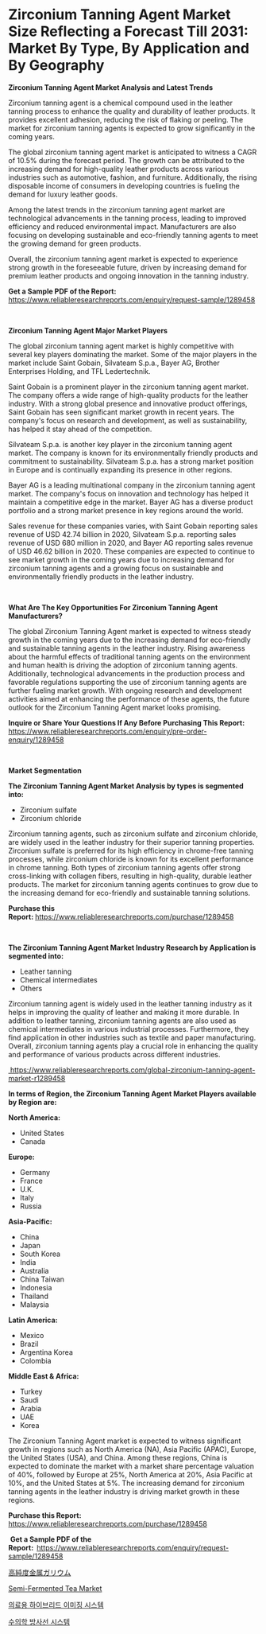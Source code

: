 <p><h1>Zirconium Tanning Agent Market Size Reflecting a Forecast Till 2031: Market By Type, By Application and By Geography</h1></p><p><strong>Zirconium Tanning Agent Market Analysis and Latest Trends</strong></p>
<p><p>Zirconium tanning agent is a chemical compound used in the leather tanning process to enhance the quality and durability of leather products. It provides excellent adhesion, reducing the risk of flaking or peeling. The market for zirconium tanning agents is expected to grow significantly in the coming years.</p><p>The global zirconium tanning agent market is anticipated to witness a CAGR of 10.5% during the forecast period. The growth can be attributed to the increasing demand for high-quality leather products across various industries such as automotive, fashion, and furniture. Additionally, the rising disposable income of consumers in developing countries is fueling the demand for luxury leather goods.</p><p>Among the latest trends in the zirconium tanning agent market are technological advancements in the tanning process, leading to improved efficiency and reduced environmental impact. Manufacturers are also focusing on developing sustainable and eco-friendly tanning agents to meet the growing demand for green products.</p><p>Overall, the zirconium tanning agent market is expected to experience strong growth in the foreseeable future, driven by increasing demand for premium leather products and ongoing innovation in the tanning industry.</p></p>
<p><strong>Get a Sample PDF of the Report:&nbsp;</strong> <a href="https://www.reliableresearchreports.com/enquiry/request-sample/1289458">https://www.reliableresearchreports.com/enquiry/request-sample/1289458</a></p>
<p>&nbsp;</p>
<p><strong>Zirconium Tanning Agent Major Market Players</strong></p>
<p><p>The global zirconium tanning agent market is highly competitive with several key players dominating the market. Some of the major players in the market include Saint Gobain, Silvateam S.p.a., Bayer AG, Brother Enterprises Holding, and TFL Ledertechnik.</p><p>Saint Gobain is a prominent player in the zirconium tanning agent market. The company offers a wide range of high-quality products for the leather industry. With a strong global presence and innovative product offerings, Saint Gobain has seen significant market growth in recent years. The company's focus on research and development, as well as sustainability, has helped it stay ahead of the competition.</p><p>Silvateam S.p.a. is another key player in the zirconium tanning agent market. The company is known for its environmentally friendly products and commitment to sustainability. Silvateam S.p.a. has a strong market position in Europe and is continually expanding its presence in other regions.</p><p>Bayer AG is a leading multinational company in the zirconium tanning agent market. The company's focus on innovation and technology has helped it maintain a competitive edge in the market. Bayer AG has a diverse product portfolio and a strong market presence in key regions around the world.</p><p>Sales revenue for these companies varies, with Saint Gobain reporting sales revenue of USD 42.74 billion in 2020, Silvateam S.p.a. reporting sales revenue of USD 680 million in 2020, and Bayer AG reporting sales revenue of USD 46.62 billion in 2020. These companies are expected to continue to see market growth in the coming years due to increasing demand for zirconium tanning agents and a growing focus on sustainable and environmentally friendly products in the leather industry.</p></p>
<p>&nbsp;</p>
<p><strong>What Are The Key Opportunities For Zirconium Tanning Agent Manufacturers?</strong></p>
<p><p>The global Zirconium Tanning Agent market is expected to witness steady growth in the coming years due to the increasing demand for eco-friendly and sustainable tanning agents in the leather industry. Rising awareness about the harmful effects of traditional tanning agents on the environment and human health is driving the adoption of zirconium tanning agents. Additionally, technological advancements in the production process and favorable regulations supporting the use of zirconium tanning agents are further fueling market growth. With ongoing research and development activities aimed at enhancing the performance of these agents, the future outlook for the Zirconium Tanning Agent market looks promising.</p></p>
<p><strong>Inquire or Share Your Questions If Any Before Purchasing This Report:</strong> <a href="https://www.reliableresearchreports.com/enquiry/pre-order-enquiry/1289458">https://www.reliableresearchreports.com/enquiry/pre-order-enquiry/1289458</a></p>
<p>&nbsp;</p>
<p><strong>Market Segmentation</strong></p>
<p><strong>The Zirconium Tanning Agent Market Analysis by types is segmented into:</strong></p>
<p><ul><li>Zirconium sulfate</li><li>Zirconium chloride</li></ul></p>
<p><p>Zirconium tanning agents, such as zirconium sulfate and zirconium chloride, are widely used in the leather industry for their superior tanning properties. Zirconium sulfate is preferred for its high efficiency in chrome-free tanning processes, while zirconium chloride is known for its excellent performance in chrome tanning. Both types of zirconium tanning agents offer strong cross-linking with collagen fibers, resulting in high-quality, durable leather products. The market for zirconium tanning agents continues to grow due to the increasing demand for eco-friendly and sustainable tanning solutions.</p></p>
<p><strong>Purchase this Report:&nbsp;</strong><a href="https://www.reliableresearchreports.com/purchase/1289458">https://www.reliableresearchreports.com/purchase/1289458</a></p>
<p>&nbsp;</p>
<p><strong>The Zirconium Tanning Agent Market Industry Research by Application is segmented into:</strong></p>
<p><ul><li>Leather tanning</li><li>Chemical intermediates</li><li>Others</li></ul></p>
<p><p>Zirconium tanning agent is widely used in the leather tanning industry as it helps in improving the quality of leather and making it more durable. In addition to leather tanning, zirconium tanning agents are also used as chemical intermediates in various industrial processes. Furthermore, they find application in other industries such as textile and paper manufacturing. Overall, zirconium tanning agents play a crucial role in enhancing the quality and performance of various products across different industries.</p></p>
<p><a href="https://www.reliableresearchreports.com/global-zirconium-tanning-agent-market-r1289458">&nbsp;https://www.reliableresearchreports.com/global-zirconium-tanning-agent-market-r1289458</a></p>
<p><strong>In terms of Region, the Zirconium Tanning Agent Market Players available by Region are:</strong></p>
<p>
    <p> <strong> North America: </strong>
        <ul>
            <li>United States</li>
            <li>Canada</li>
        </ul>
        </p> 
    <p> <strong> Europe: </strong>
        <ul>
            <li>Germany</li>
            <li>France</li>
            <li>U.K.</li>
            <li>Italy</li>
            <li>Russia</li>
        </ul>
        </p> 
    <p> <strong> Asia-Pacific: </strong>
        <ul>
            <li>China</li>
            <li>Japan</li>
            <li>South Korea</li>
            <li>India</li>
            <li>Australia</li>
            <li>China Taiwan</li>
            <li>Indonesia</li>
            <li>Thailand</li>
            <li>Malaysia</li>
        </ul>
        </p> 
    <p> <strong> Latin America: </strong>
        <ul>
            <li>Mexico</li>
            <li>Brazil</li>
            <li>Argentina Korea</li>
            <li>Colombia</li>
        </ul>
        </p> 
    <p> <strong> Middle East & Africa: </strong>
        <ul>
            <li>Turkey</li>
            <li>Saudi</li>
            <li>Arabia</li>
            <li>UAE</li>
            <li>Korea</li>
        </ul>
    </p>
    </p>
<p><p>The Zirconium Tanning Agent market is expected to witness significant growth in regions such as North America (NA), Asia Pacific (APAC), Europe, the United States (USA), and China. Among these regions, China is expected to dominate the market with a market share percentage valuation of 40%, followed by Europe at 25%, North America at 20%, Asia Pacific at 10%, and the United States at 5%. The increasing demand for zirconium tanning agents in the leather industry is driving market growth in these regions.</p></p>
<p><strong>Purchase this Report: </strong><a href="https://www.reliableresearchreports.com/purchase/1289458">https://www.reliableresearchreports.com/purchase/1289458</a></p>
<p>&nbsp;<strong>Get a Sample PDF of the Report:&nbsp;&nbsp;</strong><a href="https://www.reliableresearchreports.com/enquiry/request-sample/1289458">https://www.reliableresearchreports.com/enquiry/request-sample/1289458</a></p>
<p><strong></strong></p>
<p><p><a href="https://medium.com/@phillipbarnett65/%E3%82%B0%E3%83%AD%E3%83%BC%E3%83%90%E3%83%AB%E9%AB%98%E7%B4%94%E5%BA%A6%E9%87%91%E5%B1%9E%E3%82%AC%E3%83%AA%E3%82%A6%E3%83%A0%E5%B8%82%E5%A0%B4%E8%A6%8F%E6%A8%A1%E3%81%8A%E3%82%88%E3%81%B3%E3%82%B7%E3%82%A7%E3%82%A2%E5%88%86%E6%9E%90-%E8%A3%BD%E5%93%81%E3%82%BF%E3%82%A4%E3%83%97%E5%88%A5-%E3%82%A2%E3%83%97%E3%83%AA%E3%82%B1%E3%83%BC%E3%82%B7%E3%83%A7%E3%83%B3%E5%88%A5-%E5%9C%B0%E5%9F%9F%E5%88%A5-%E4%BA%88%E6%B8%AC-2024%E5%B9%B4-2031%E5%B9%B4-01cf3b481960">高純度金属ガリウム</a></p><p><a href="https://issuu.com/reportprime-2/docs/semi-fermented-tea-market-size-2030.pptx">Semi-Fermented Tea Market</a></p><p><a href="https://medium.com/@angeling137_20398/2024%EB%85%84%EB%B6%80%ED%84%B0-2031%EB%85%84%EA%B9%8C%EC%A7%80-%EC%97%B0%ED%8F%89%EA%B7%A0-%EC%84%B1%EC%9E%A5%EB%A5%A0%EB%A1%9C-%ED%99%95%EC%9E%A5%EB%90%98%EA%B3%A0-%EC%9E%88%EB%8A%94-%EC%9D%98%EB%A3%8C-%ED%95%98%EC%9D%B4%EB%B8%8C%EB%A6%AC%EB%93%9C-%EC%9D%B4%EB%AF%B8%EC%A7%95-%EC%8B%9C%EC%8A%A4%ED%85%9C-%EC%8B%9C%EC%9E%A5-%EA%B7%9C%EB%AA%A8%EC%97%90-%EB%8C%80%ED%95%9C-%ED%86%B5%EC%B0%B0%EB%A0%A5-59c0671b1baf">의료용 하이브리드 이미징 시스템</a></p><p><a href="https://medium.com/@airdropjp94/%EC%88%98%EC%9D%98%ED%95%99-%EB%B0%A9%EC%82%AC%EC%84%A0%ED%95%99-%EC%8B%9C%EC%8A%A4%ED%85%9C-%EC%8B%9C%EC%9E%A5%EC%9D%98-%EB%96%A0%EC%98%A4%EB%A5%B4%EB%8A%94-%ED%8A%B8%EB%A0%8C%EB%93%9C-%EB%B0%8F-2024%EB%85%84%EB%B6%80%ED%84%B0-2031%EB%85%84%EA%B9%8C%EC%A7%80%EC%9D%98-%EB%AF%B8%EB%9E%98-%EC%A0%84%EB%A7%9D-e0a3f35ffbd3">수의학 방사선 시스템</a></p></p>